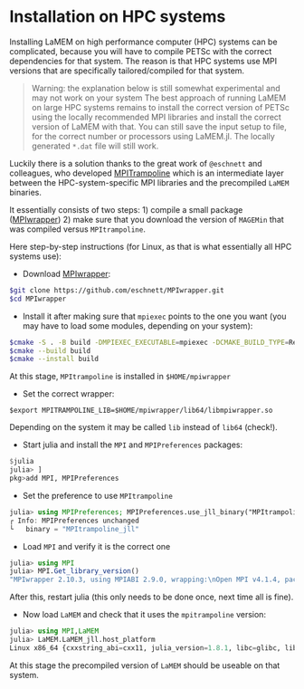 # Installation on HPC systems

Installing LaMEM on high performance computer (HPC) systems can be complicated, because you will have to compile PETSc with the correct dependencies for that system. 
The reason is that HPC systems use MPI versions that are specifically tailored/compiled for that system. 

> Warning: the explanation below is still somewhat experimental and may not work on your system
> The best approach of running LaMEM on large HPC systems remains to install the correct version of PETSc using the locally recommended MPI libraries and install the correct version of LaMEM with that. You can still save the input setup to file, for the correct number or processors using LaMEM.jl. The locally generated `*.dat` file will still work.

Luckily there is a solution thanks to the great work of `@eschnett` and colleagues, who developed [MPITrampoline](https://github.com/eschnett/MPItrampoline) which is an intermediate layer between the HPC-system-specific MPI libraries and the precompiled `LaMEM` binaries. 

It essentially consists of two steps: 
    1) compile a small package ([MPIwrapper](https://github.com/eschnett/MPIwrapper)) 
    2) make sure that you download the version of `MAGEMin` that was compiled versus `MPItrampoline`.

Here step-by-step instructions (for Linux, as that is what essentially all HPC systems use):


* Download [MPIwrapper](https://github.com/eschnett/MPIwrapper): 
```bash
$git clone https://github.com/eschnett/MPIwrapper.git 
$cd MPIwrapper
```

* Install it after making sure that `mpiexec` points to the one you want (you may have to load some modules, depending on your system):
```bash
$cmake -S . -B build -DMPIEXEC_EXECUTABLE=mpiexec -DCMAKE_BUILD_TYPE=RelWithDebInfo -DCMAKE_INSTALL_PREFIX=$HOME/mpiwrapper
$cmake --build build
$cmake --install build
```
At this stage, `MPItrampoline` is installed in `$HOME/mpiwrapper`

* Set the correct wrapper:
```
$export MPITRAMPOLINE_LIB=$HOME/mpiwrapper/lib64/libmpiwrapper.so
```
Depending on the system it may be called `lib` instead of `lib64` (check!).

* Start julia and install the `MPI` and `MPIPreferences` packages:
```julia
$julia
julia> ]
pkg>add MPI, MPIPreferences
```

* Set the preference to use `MPItrampoline`
```julia
julia> using MPIPreferences; MPIPreferences.use_jll_binary("MPItrampoline_jll")
┌ Info: MPIPreferences unchanged
└   binary = "MPItrampoline_jll"
```

* Load `MPI` and verify it is the correct one
```julia
julia> using MPI
julia> MPI.Get_library_version()
"MPIwrapper 2.10.3, using MPIABI 2.9.0, wrapping:\nOpen MPI v4.1.4, package: Open MPI boris@Pluton Distribution, ident: 4.1.4, repo rev: v4.1.4, May 26, 2022"
```
After this, restart julia (this only needs to be done once, next time all is fine).

* Now load `LaMEM` and check that it uses the `mpitrampoline` version:
```julia
julia> using MPI,LaMEM
julia> LaMEM.LaMEM_jll.host_platform
Linux x86_64 {cxxstring_abi=cxx11, julia_version=1.8.1, libc=glibc, libgfortran_version=5.0.0, mpi=mpitrampoline}
```

At this stage the precompiled version of `LaMEM` should be useable on that system.
